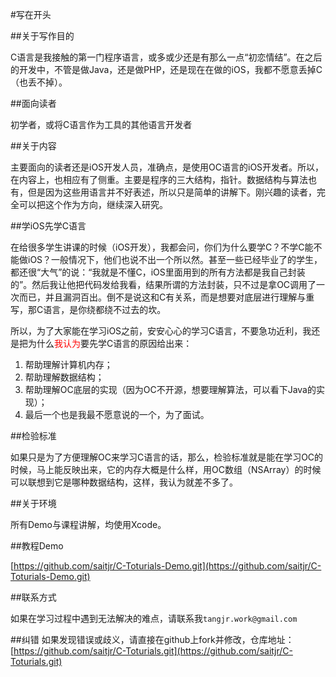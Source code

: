 #写在开头

##关于写作目的

C语言是我接触的第一门程序语言，或多或少还是有那么一点“初恋情结”。在之后的开发中，不管是做Java，还是做PHP，还是现在在做的iOS，我都不愿意丢掉C（也丢不掉）。

##面向读者

初学者，或将C语言作为工具的其他语言开发者

##关于内容

主要面向的读者还是iOS开发人员，准确点，是使用OC语言的iOS开发者。所以，在内容上，也相应有了侧重。主要是程序的三大结构，指针。数据结构与算法也有，但是因为这些用语言并不好表述，所以只是简单的讲解下。刚兴趣的读者，完全可以把这个作为方向，继续深入研究。

##学iOS先学C语言

在给很多学生讲课的时候（iOS开发），我都会问，你们为什么要学C？不学C能不能做iOS？一般情况下，他们也说不出一个所以然。甚至一些已经毕业了的学生，都还很“大气”的说：“我就是不懂C，iOS里面用到的所有方法都是我自己封装的”。然后我让他把代码发给我看，结果所谓的方法封装，只不过是拿OC调用了一次而已，并且漏洞百出。倒不是说这和C有关系，而是想要对底层进行理解与重写，那C语言，是你绕都绕不过去的坎。

所以，为了大家能在学习iOS之前，安安心心的学习C语言，不要急功近利，我还是把为什么<font color=red>我认为</font>要先学C语言的原因给出来：

1. 帮助理解计算机内存；
2. 帮助理解数据结构；
3. 帮助理解OC底层的实现（因为OC不开源，想要理解算法，可以看下Java的实现）；
4. 最后一个也是我最不愿意说的一个，为了面试。

##检验标准

如果只是为了方便理解OC来学习C语言的话，那么，检验标准就是能在学习OC的时候，马上能反映出来，它的内存大概是什么样，用OC数组（NSArray）的时候可以联想到它是哪种数据结构，这样，我认为就差不多了。

##关于环境

所有Demo与课程讲解，均使用Xcode。

##教程Demo

[https://github.com/saitjr/C-Toturials-Demo.git](https://github.com/saitjr/C-Toturials-Demo.git)

##联系方式

如果在学习过程中遇到无法解决的难点，请联系我`tangjr.work@gmail.com`

##纠错
如果发现错误或歧义，请直接在github上fork并修改，仓库地址：[https://github.com/saitjr/C-Toturials.git](https://github.com/saitjr/C-Toturials.git)
